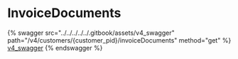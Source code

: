 # InvoiceDocuments

{% swagger src="../../../../../.gitbook/assets/v4_swagger" path="/v4/customers/{customer_pid}/invoiceDocuments" method="get" %}
[v4_swagger](../../../../../.gitbook/assets/v4_swagger)
{% endswagger %}

